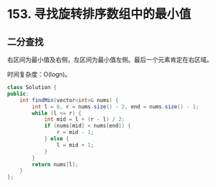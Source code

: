 # 153. 寻找旋转排序数组中的最小值

## 二分查找

右区间为最小值及右侧，左区间为最小值左侧。最后一个元素肯定在右区域。

时间复杂度：O(logn)。

```java
class Solution {
public:
    int findMin(vector<int>& nums) {
        int l = 0, r = nums.size() - 2, end = nums.size() - 1;
        while (l <= r) {
            int mid = l + (r - l) / 2;
            if (nums[mid] < nums[end]) {
                r = mid - 1;
            } else {
                l = mid + 1;
            }
        }
        return nums[l];
    }
};
```